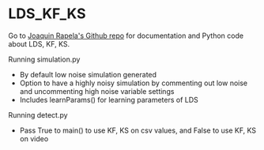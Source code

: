 # LDS_KF_KS

Go to [Joaquin Rapela's Github repo]([https://link-url-here.org](https://github.com/joacorapela/lds_python.git)) for documentation and Python code about LDS, KF, KS.

Running simulation.py
- By default low noise simulation generated
- Option to have a highly noisy simulation by commenting out low noise and uncommenting high noise variable settings
- Includes learnParams() for learning parameters of LDS

Running detect.py
- Pass True to main() to use KF, KS on csv values, and False to use KF, KS on video

